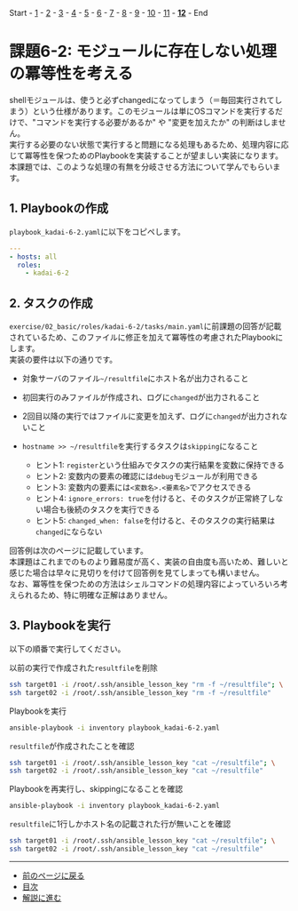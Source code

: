Start - [1](step01.md) - [2](step02.md) - [3](step03.md) - [4](step04.md) - [5](step05.md) - [6](step06.md) - [7](step07.md) - [8](step08.md) - [9](step09.md) - [10](step10.md) - [11](step11.md) - [**12**](step12.md) - End


# 課題6-2: モジュールに存在しない処理の冪等性を考える

shellモジュールは、使うと必ずchangedになってしまう（＝毎回実行されてしまう）という仕様があります。このモジュールは単にOSコマンドを実行するだけで、"コマンドを実行する必要があるか" や "変更を加えたか" の判断はしません。  
実行する必要のない状態で実行すると問題になる処理もあるため、処理内容に応じて冪等性を保つためのPlaybookを実装することが望ましい実装になります。  
本課題では、このような処理の有無を分岐させる方法について学んでもらいます。

## 1. Playbookの作成

`playbook_kadai-6-2.yaml`に以下をコピペします。

```yaml
---
- hosts: all
  roles:
    - kadai-6-2

```

## 2. タスクの作成

`exercise/02_basic/roles/kadai-6-2/tasks/main.yaml`に前課題の回答が記載されているため、このファイルに修正を加えて冪等性の考慮されたPlaybookにします。  
実装の要件は以下の通りです。

* 対象サーバのファイル`~/resultfile`にホスト名が出力されること
* 初回実行のみファイルが作成され、ログに`changed`が出力されること
* 2回目以降の実行ではファイルに変更を加えず、ログに`changed`が出力されないこと

* `hostname >> ~/resultfile`を実行するタスクは`skipping`になること
  * ヒント1: `register`という仕組みでタスクの実行結果を変数に保持できる
  * ヒント2: 変数内の要素の確認には`debug`モジュールが利用できる
  * ヒント3: 変数内の要素には`<変数名>.<要素名>`でアクセスできる
  * ヒント4: `ignore_errors: true`を付けると、そのタスクが正常終了しない場合も後続のタスクを実行できる
  * ヒント5: `changed_when: false`を付けると、そのタスクの実行結果は`changed`にならない

回答例は次のページに記載しています。  
本課題はこれまでのものより難易度が高く、実装の自由度も高いため、難しいと感じた場合は早々に見切りを付けて回答例を見てしまっても構いません。  
なお、冪等性を保つための方法はシェルコマンドの処理内容によっていろいろ考えられるため、特に明確な正解はありません。

## 3. Playbookを実行

以下の順番で実行してください。

以前の実行で作成された`resultfile`を削除

```bash
ssh target01 -i /root/.ssh/ansible_lesson_key "rm -f ~/resultfile"; \
ssh target02 -i /root/.ssh/ansible_lesson_key "rm -f ~/resultfile"
```

Playbookを実行

```bash
ansible-playbook -i inventory playbook_kadai-6-2.yaml
```

`resultfile`が作成されたことを確認

```bash
ssh target01 -i /root/.ssh/ansible_lesson_key "cat ~/resultfile"; \
ssh target02 -i /root/.ssh/ansible_lesson_key "cat ~/resultfile"
```

Playbookを再実行し、skippingになることを確認

```bash
ansible-playbook -i inventory playbook_kadai-6-2.yaml
```

`resultfile`に1行しかホスト名の記載された行が無いことを確認

```bash
ssh target01 -i /root/.ssh/ansible_lesson_key "cat ~/resultfile"; \
ssh target02 -i /root/.ssh/ansible_lesson_key "cat ~/resultfile"
```

---

- [前のページに戻る](step11a.md)
- [目次](README.md)
- [解説に進む](step12a.md)
